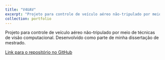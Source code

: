 ```yaml
---
title: "V4UAV"
excerpt: "Projeto para controle de veículo aéreo não-tripulado por meio de técnicas de visão computacional<br/><img src='/images/500x300.png'>"
collection: portfolio
---
```


Projeto para controle de veículo aéreo não-tripulado por meio de técnicas de visão computacional. Desenvolvido como parte de minha dissertação de mestrado.

[Link para o repositório no GitHub](https://github.com/lcfdiniz/v4uav)
